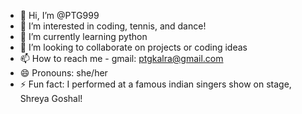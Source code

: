 - 👋 Hi, I’m @PTG999
- 👀 I’m interested in coding, tennis, and dance!
- 🌱 I’m currently learning python
- 💞️ I’m looking to collaborate on projects or coding ideas
- 📫 How to reach me - gmail: ptgkalra@gmail.com
- 😄 Pronouns: she/her
- ⚡ Fun fact: I performed at a famous indian singers show on stage, Shreya Goshal!

<!---
PTG999/PTG999 is a ✨ special ✨ repository because its `README.md` (this file) appears on your GitHub profile.
You can click the Preview link to take a look at your changes.
--->
